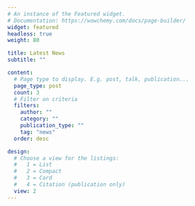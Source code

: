 ```yaml
---
# An instance of the Featured widget.
# Documentation: https://wowchemy.com/docs/page-builder/
widget: featured
headless: true
weight: 80

title: Latest News
subtitle: ""

content:
  # Page type to display. E.g. post, talk, publication...
  page_type: post
  count: 3
  # Filter on criteria
  filters:
    author: ""
    category: ""
    publication_type: ""
    tag: "news"
  order: desc

design:
  # Choose a view for the listings:
  #   1 = List
  #   2 = Compact
  #   3 = Card
  #   4 = Citation (publication only)
  view: 2
---
```

